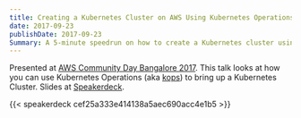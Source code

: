 ```yaml
---
title: Creating a Kubernetes Cluster on AWS Using Kubernetes Operations
date: 2017-09-23
publishDate: 2017-09-23
Summary: A 5-minute speedrun on how to create a Kubernetes cluster using KOPS.
---
```


Presented at [AWS Community Day Bangalore 2017](https://communityday.awsugblr.in/). This talk looks at how you can use Kubernetes Operations (aka [kops](https://github.com/kubernetes/kops)) to bring up a Kubernetes Cluster. Slides at [Speakerdeck](https://speakerdeck.com/sathyabhat/creating-a-kubernetes-cluster-on-aws-using-kubernetes-operations).

{{< speakerdeck cef25a333e414138a5aec690acc4e1b5 >}}
